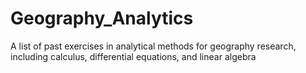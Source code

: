 # Geography_Analytics
A list of past exercises in analytical methods for geography research, including calculus, differential equations, and linear algebra
